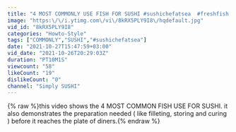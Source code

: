 ```yaml
---
title: "4 MOST COMMONLY USE FISH FOR SUSHI #sushichefatsea  #freshfish  #sushiandsashimi"
image: "https:\/\/i.ytimg.com\/vi\/8kRX5PLY9I8\/hqdefault.jpg"
vid_id: "8kRX5PLY9I8"
categories: "Howto-Style"
tags: ["COMMONLY","SUSHI","#sushichefatsea"]
date: "2021-10-27T15:47:59+03:00"
vid_date: "2021-10-26T20:29:03Z"
duration: "PT10M1S"
viewcount: "58"
likeCount: "19"
dislikeCount: "0"
channel: "Simply SUSHI"
---
```

{% raw %}this video shows the 4 MOST COMMON FISH USE FOR SUSHI.  it also demonstrates the preparation needed ( like  filleting,  storing and curing ) before it reaches the plate of diners.{% endraw %}

